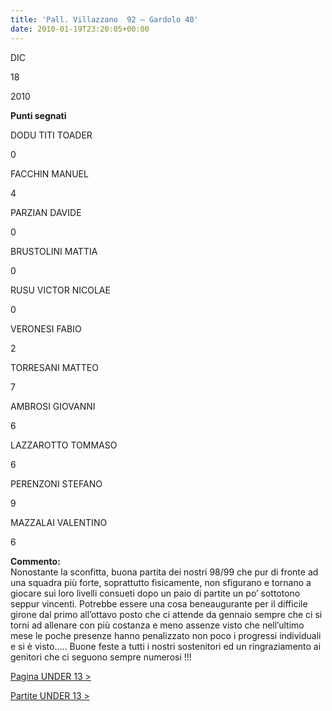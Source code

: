 ```yaml
---
title: 'Pall. Villazzano  92 – Gardolo 40'
date: 2010-01-19T23:20:05+00:00
---
```

DIC

18

2010

**Punti segnati**

DODU TITI TOADER

0

FACCHIN MANUEL

4

PARZIAN DAVIDE

0

BRUSTOLINI MATTIA

0

RUSU VICTOR NICOLAE

0

VERONESI FABIO

2

TORRESANI MATTEO

7

AMBROSI GIOVANNI

6

LAZZAROTTO TOMMASO

6

PERENZONI STEFANO

9

MAZZALAI VALENTINO

6

**Commento:**  
Nonostante la sconfitta, buona partita dei nostri 98/99 che pur di fronte ad una squadra più forte, soprattutto fisicamente, non sfigurano e tornano a giocare sui loro livelli consueti dopo un paio di partite un po’ sottotono seppur vincenti. Potrebbe essere una cosa beneaugurante per il difficile girone dal primo all’ottavo posto che ci attende da gennaio sempre che ci si torni ad allenare con più costanza e meno assenze visto che nell’ultimo mese le poche presenze hanno penalizzato non poco i progressi individuali e si è visto….. Buone feste a tutti i nostri sostenitori ed un ringraziamento ai genitori che ci seguono sempre numerosi !!!

[Pagina UNDER 13 >](http://www.basketgardolo.it/under-13)

[Partite UNDER 13 >](http://www.basketgardolo.it/?tag=under-13&cat=11)